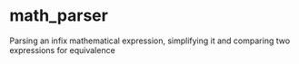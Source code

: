 # math_parser

Parsing an infix mathematical expression, simplifying it and comparing two expressions for equivalence

